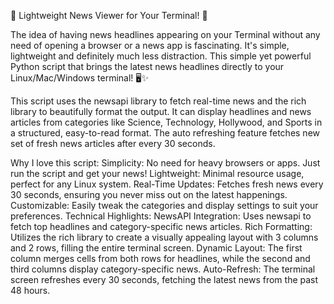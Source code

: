 🚀 Lightweight News Viewer for Your Terminal! 🚀

The idea of having news headlines appearing on your Terminal without any need of opening a browser or a news app is fascinating. 
It's simple, lightweight and definitely much less distraction. 
This simple yet powerful Python script that brings the latest news headlines directly to your Linux/Mac/Windows terminal! 🖥️✨

This script uses the newsapi library to fetch real-time news and the rich library to beautifully format the output. 
It can display headlines and news articles from categories like Science, Technology, Hollywood, and Sports in a structured, 
easy-to-read format. The auto refreshing feature fetches new set of fresh news articles after every 30 seconds. 

Why I love this script:
Simplicity: No need for heavy browsers or apps. Just run the script and get your news!
Lightweight: Minimal resource usage, perfect for any Linux system.
Real-Time Updates: Fetches fresh news every 30 seconds, ensuring you never miss out on the latest happenings.
Customizable: Easily tweak the categories and display settings to suit your preferences.
Technical Highlights:
NewsAPI Integration: Uses newsapi to fetch top headlines and category-specific news articles.
Rich Formatting: Utilizes the rich library to create a visually appealing layout with 3 columns and 2 rows, filling the entire terminal screen.
Dynamic Layout: The first column merges cells from both rows for headlines, while the second and third columns display category-specific news.
Auto-Refresh: The terminal screen refreshes every 30 seconds, fetching the latest news from the past 48 hours.
